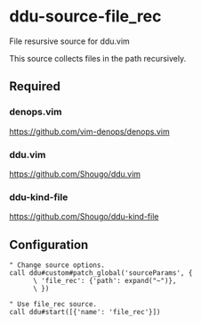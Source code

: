 # ddu-source-file_rec

File resursive source for ddu.vim

This source collects files in the path recursively.

## Required

### denops.vim

https://github.com/vim-denops/denops.vim

### ddu.vim

https://github.com/Shougo/ddu.vim

### ddu-kind-file

https://github.com/Shougo/ddu-kind-file

## Configuration

```vim
" Change source options.
call ddu#custom#patch_global('sourceParams', {
      \ 'file_rec': {'path': expand("~")},
      \ })

" Use file_rec source.
call ddu#start([{'name': 'file_rec'}])
```
